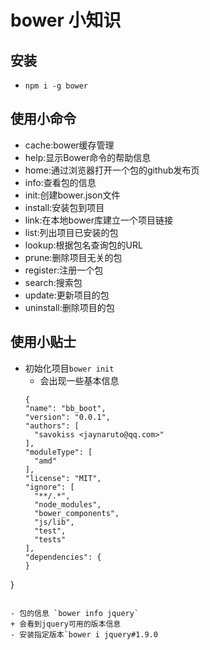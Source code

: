 # bower 小知识
## 安装 
- ` npm i -g bower `

## 使用小命令
- cache:bower缓存管理
- help:显示Bower命令的帮助信息
- home:通过浏览器打开一个包的github发布页
- info:查看包的信息
- init:创建bower.json文件
- install:安装包到项目
- link:在本地bower库建立一个项目链接
- list:列出项目已安装的包
- lookup:根据包名查询包的URL
- prune:删除项目无关的包
- register:注册一个包
- search:搜索包
- update:更新项目的包
- uninstall:删除项目的包

## 使用小贴士
- 初始化项目`bower init`
  + 会出现一些基本信息
  ```
  {
  "name": "bb_boot",
  "version": "0.0.1",
  "authors": [
    "savokiss <jaynaruto@qq.com>"
  ],
  "moduleType": [
    "amd"
  ],
  "license": "MIT",
  "ignore": [
    "**/.*",
    "node_modules",
    "bower_components",
    "js/lib",
    "test",
    "tests"
  ],
  "dependencies": {
  }
}
  ```
  
- 包的信息 `bower info jquery`
 + 会看到jquery可用的版本信息
- 安装指定版本`bower i jquery#1.9.0
 
 
